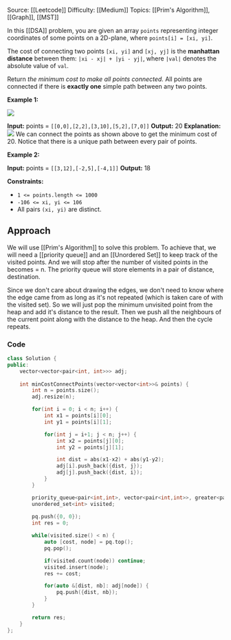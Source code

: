 Source: [[Leetcode]]
Difficulty: [[Medium]]
Topics: [[Prim's Algorithm]], [[Graph]], [[MST]]

In this [[DSA]] problem, you are given an array `points` representing integer coordinates of some points on a 2D-plane, where `points[i] = [xi, yi]`.

The cost of connecting two points `[xi, yi]` and `[xj, yj]` is the **manhattan distance** between them: `|xi - xj| + |yi - yj|`, where `|val|` denotes the absolute value of `val`.

Return _the minimum cost to make all points connected._ All points are connected if there is **exactly one** simple path between any two points.

**Example 1:**

![](https://assets.leetcode.com/uploads/2020/08/26/d.png)

**Input:** points = `[[0,0],[2,2],[3,10],[5,2],[7,0]]`
**Output:** 20
**Explanation:** 
![](https://assets.leetcode.com/uploads/2020/08/26/c.png)
We can connect the points as shown above to get the minimum cost of 20.
Notice that there is a unique path between every pair of points.

**Example 2:**

**Input:** points = `[[3,12],[-2,5],[-4,1]]`
**Output:** 18

**Constraints:**

- `1 <= points.length <= 1000`
- `-106 <= xi, yi <= 106`
- All pairs `(xi, yi)` are distinct.

## Approach 
We will use [[Prim's Algorithm]] to solve this problem. To achieve that, we will need a [[priority queue]] and an [[Unordered Set]] to keep track of the visited points. And we will stop after the number of visited points in the becomes = n. The priority queue will store elements in a pair of distance, destination. 

Since we don't care about drawing the edges, we don't need to know where the edge came from as long as it's not repeated (which is taken care of with the visited set). So we will just pop the minimum unvisited point from the heap and add it's distance to the result. Then we push all the neighbours of the current point along with the distance to the heap. And then the cycle repeats. 

### Code 
```cpp
class Solution {
public:
    vector<vector<pair<int, int>>> adj;
    
    int minCostConnectPoints(vector<vector<int>>& points) {
        int n = points.size();
        adj.resize(n);

        for(int i = 0; i < n; i++) {
            int x1 = points[i][0];
            int y1 = points[i][1];

            for(int j = i+1; j < n; j++) {
                int x2 = points[j][0];
                int y2 = points[j][1];

                int dist = abs(x1-x2) + abs(y1-y2);
                adj[i].push_back({dist, j});
                adj[j].push_back({dist, i});
            }
        }

        priority_queue<pair<int,int>, vector<pair<int,int>>, greater<pair<int,int>>> pq;
        unordered_set<int> visited;
        
        pq.push({0, 0});
        int res = 0;

        while(visited.size() < n) {
            auto [cost, node] = pq.top();
            pq.pop();

            if(visited.count(node)) continue;
            visited.insert(node);
            res += cost;

            for(auto &[dist, nb]: adj[node]) {
                pq.push({dist, nb});
            }
        }

        return res;
    }
};
```